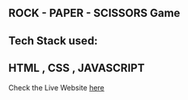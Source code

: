## ROCK - PAPER - SCISSORS Game
  ## Tech Stack used:
  ## HTML , CSS , JAVASCRIPT
 
  
  Check the Live Website [here](http://127.0.0.1:5500/index.html)
